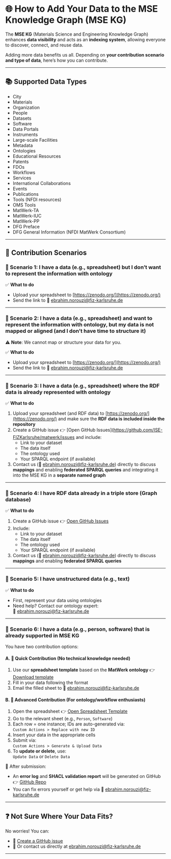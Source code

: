 # 🌐 How to Add Your Data to the MSE Knowledge Graph (MSE KG)

The **MSE KG** (Materials Science and Engineering Knowledge Graph) enhances **data visibility** and acts as an **indexing system**, allowing everyone to discover, connect, and reuse data.

Adding more data benefits us all. Depending on **your contribution scenario and type of data**, here’s how you can contribute.

---

## 📚 Supported Data Types

- City  
- Materials  
- Organization  
- People  
- Datasets  
- Software  
- Data Portals  
- Instruments  
- Large-scale Facilities  
- Metadata  
- Ontologies  
- Educational Resources  
- Patents  
- FDOs  
- Workflows  
- Services  
- International Collaborations  
- Events  
- Publications  
- Tools (NFDI resources)  
- OMS Tools  
- MatWerk-TA  
- MatWerk-IUC  
- MatWerk-PP  
- DFG Preface  
- DFG General Information (NFDI MatWerk Consortium)

---

## 🧭 Contribution Scenarios

### 🔹 Scenario 1: I have a data (e.g., spreadsheet) but I don’t want to represent the information with ontology

✅ **What to do**  
- Upload your spreadsheet to [https://zenodo.org/](https://zenodo.org/)  
- Send the link to 📧 [ebrahim.norouzi@fiz-karlsruhe.de](mailto:ebrahim.norouzi@fiz-karlsruhe.de)

---

### 🔹 Scenario 2: I have a data (e.g., spreadsheet) and want to represent the information with ontology, but my data is not mapped or aligned (and I don’t have time to structure it)

⚠️ **Note**: We cannot map or structure your data for you.  

✅ **What to do**  
- Upload your spreadsheet to [https://zenodo.org/](https://zenodo.org/)  
- Send the link to 📧 [ebrahim.norouzi@fiz-karlsruhe.de](mailto:ebrahim.norouzi@fiz-karlsruhe.de)

---

### 🔹 Scenario 3: I have a data (e.g., spreadsheet) where the RDF data is already represented with ontology

✅ **What to do**  
1. Upload your spreadsheet (and RDF data) to [https://zenodo.org/](https://zenodo.org/) and make sure the **RDF data is included inside the repository** 
2. Create a GitHub issue 👉 [Open GitHub Issues](https://github.com/ISE-FIZKarlsruhe/matwerk/issues and include:  
   - Link to your dataset  
   - The data itself  
   - The ontology used  
   - Your SPARQL endpoint (if available)
3. Contact us (📧 [ebrahim.norouzi@fiz-karlsruhe.de](mailto:ebrahim.norouzi@fiz-karlsruhe.de)) directly to discuss **mappings** and enabling **federated SPARQL queries** and integrating it into the MSE KG in a **separate named graph**

---

### 🔹 Scenario 4: I have RDF data already in a triple store (Graph database)

✅ **What to do**  
1. Create a GitHub issue 👉 [Open GitHub Issues](https://github.com/ISE-FIZKarlsruhe/matwerk/issues)  
2. Include:  
   - Link to your dataset  
   - The data itself  
   - The ontology used  
   - Your SPARQL endpoint (if available)
3. Contact us (📧 [ebrahim.norouzi@fiz-karlsruhe.de](mailto:ebrahim.norouzi@fiz-karlsruhe.de)) directly to discuss **mappings** and enabling **federated SPARQL queries**  

---

### 🔹 Scenario 5: I have unstructured data (e.g., text)

✅ **What to do**  
- First, represent your data using ontologies  
- Need help? Contact our ontology expert:  
📧 [ebrahim.norouzi@fiz-karlsruhe.de](mailto:ebrahim.norouzi@fiz-karlsruhe.de)

---

### 🔹 Scenario 6: I have a data (e.g., person, software) that is already supported in MSE KG

You have two contribution options:

#### A. 🚀 Quick Contribution (No technical knowledge needed)  
1. Use our **spreadsheet template** based on the **MatWerk ontology** 👉 [Download template](https://drive.google.com/file/d/1GS5vKDWDPXeNWJX6UMZk78gq0gaVQ2RW/view)  
2. Fill in your data following the format  
3. Email the filled sheet to 📧 [ebrahim.norouzi@fiz-karlsruhe.de](mailto:ebrahim.norouzi@fiz-karlsruhe.de)

#### B. 🔬 Advanced Contribution (For ontology/workflow enthusiasts)  
1. Open the spreadsheet 👉 [Open Spreadsheet Template](#)  
2. Go to the relevant sheet (e.g., `Person`, `Software`)  
3. Each row = one instance; IDs are auto-generated via:  
   `Custom Actions > Replace with new ID`  
4. Insert your data in the appropriate cells  
5. Submit via:  
   `Custom Actions > Generate & Upload Data`  
6. To **update or delete**, use:  
   `Update Data` or `Delete Data`

📌 After submission:  
- An **error log** and **SHACL validation report** will be generated on GitHub 👉 [GitHub Repo](https://github.com/ISE-FIZKarlsruhe/matwerk)  
- You can fix errors yourself or get help via 📧 [ebrahim.norouzi@fiz-karlsruhe.de](mailto:ebrahim.norouzi@fiz-karlsruhe.de)

---

## ❓ Not Sure Where Your Data Fits?

No worries! You can:  
- 📩 [Create a GitHub issue](https://github.com/ISE-FIZKarlsruhe/matwerk/issues)  
- 📧 Or contact us directly at [ebrahim.norouzi@fiz-karlsruhe.de](mailto:ebrahim.norouzi@fiz-karlsruhe.de)

---
